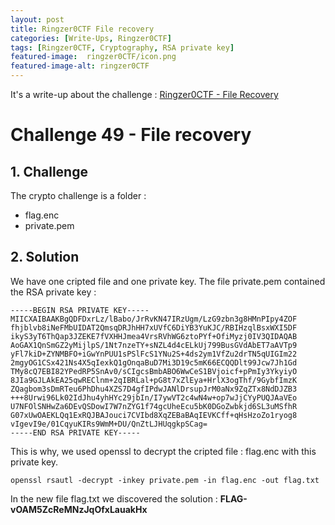 ```yaml
---
layout: post
title: Ringzer0CTF File recovery
categories: [Write-Ups, Ringzer0CTF]
tags: [Ringzer0CTF, Cryptography, RSA private key]
featured-image:  ringzer0CTF/icon.png
featured-image-alt: ringzer0CTF
---
```


It's a write-up about the challenge : [Ringzer0CTF - File Recovery](https://ringzer0ctf.com/challenges/49)

# Challenge 49 - File recovery 

## 1. Challenge 

The crypto challenge is a folder :
* flag.enc
* private.pem

## 2. Solution 

We have one cripted file and one private key.
The file private.pem contained the RSA private key :

```
-----BEGIN RSA PRIVATE KEY-----
MIICXAIBAAKBgQDFDxrLz/lBabo/JrRvKN47IRzUgm/LzG9zbn3g8HMnPIpy4ZOF
fhjblvb8iNeFMbUIDAT2QmsqDRJhHH7xUVfC6DiYB3YuKJC/RBIHzqlBsxWXI5DF
ikyS3yT6ThQap3JZEKE7fVXHHJmea4VrsRVhWG6ztoPYf+OfiMyzj0IV3QIDAQAB
AoGAX1QnSmGZ2yMijlpS/1Nt7nzeTY+sNZL4d4cELkUj799BusGVdAbET7aAVTp9
yFl7kiD+ZYNMBFO+iGwYnPUU1sPSlFcS1YNu2S+4ds2ym1VfZu2drTN5qUIGIm22
2mgyOG1CSx421Ns4X5qIexkQ1gOnqaBuD7Mi3D19c5mK66ECQQDlt99Jcw7Jh1Gd
TMy8cQ7EBI82YPedRP5SnAv0/sCIgcsBmbABO6WwCeS1BVjoicf+pPmIy3YkyiyO
8JIa9GJLAkEA25qwREClnm+2qIBRLal+pG8t7xZlEya+HrlX3ogThf/9GybfImzK
ZQagbom3sDmRTeu6PhDhu4XZS7D4gfIPdwJANlDrsupJrM0aNx9ZqZTx8NdDJZB3
+++8Urwi96Lk02IdJhu4yhHYc29jbIn/I7ywVT2c4wN4w+op7wJjCYyPUQJAaVEo
U7NFOlSNHwZa6DEvQSDowI7W7nZYG1f74gcUheEcu5bK0DGoZwbkjd6SL3uMSfhR
G07xUwOAEKLQq1ExRQJBAJouci7CVIbd8XqZEBaBAqIEVKCff+qHsHzoZo1ryog8
vIgevI9e/01CqyuKIRs9WmM+DU/QnZtLJHUqgkpSCag=
-----END RSA PRIVATE KEY-----
```

This is why, we used openssl to decrypt the cripted file : flag.enc with this private key.

```openssl rsautl -decrypt -inkey private.pem -in flag.enc -out flag.txt```

In the new file flag.txt we discovered the solution : **FLAG-vOAM5ZcReMNzJqOfxLauakHx**